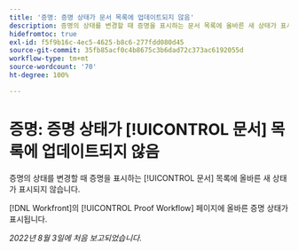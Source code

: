 ```yaml
---
title: '증명: 증명 상태가 문서 목록에 업데이트되지 않음'
description: 증명의 상태를 변경할 때 증명을 표시하는 문서 목록에 올바른 새 상태가 표시되지 않습니다.
hidefromtoc: true
exl-id: f5f9b16c-4ec5-4625-b8c6-277fdd080d45
source-git-commit: 35fb85acf0c4b8675c3b6dad72c373ac6192055d
workflow-type: tm+mt
source-wordcount: '70'
ht-degree: 100%

---
```


# 증명: 증명 상태가 [!UICONTROL 문서] 목록에 업데이트되지 않음

<!--Won't fix tab, article live by request-->

증명의 상태를 변경할 때 증명을 표시하는 [!UICONTROL 문서] 목록에 올바른 새 상태가 표시되지 않습니다.

[!DNL Workfront]의 [!UICONTROL Proof Workflow] 페이지에 올바른 증명 상태가 표시됩니다.

_2022년 8월 3일에 처음 보고되었습니다._
